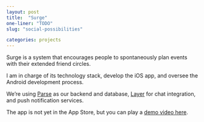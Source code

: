 ```yaml
---
layout: post
title:  "Surge"
one-liner: "TODO"
slug: "social-possibilities"

categories: projects
---
```

Surge is a system that encourages people to spontaneously plan events with their extended friend circles.

I am in charge of its technology stack, develop the iOS app, and oversee the Android development process.

We’re using [Parse](parse.com) as our backend and database, [Layer](layer.com) for chat integration, and push notification services.

The app is not yet in the App Store, but you can play a [demo video here](https://www.dropbox.com/s/65ffboqyar0efub/ComeWith%20Demo.mp4?dl=0).
